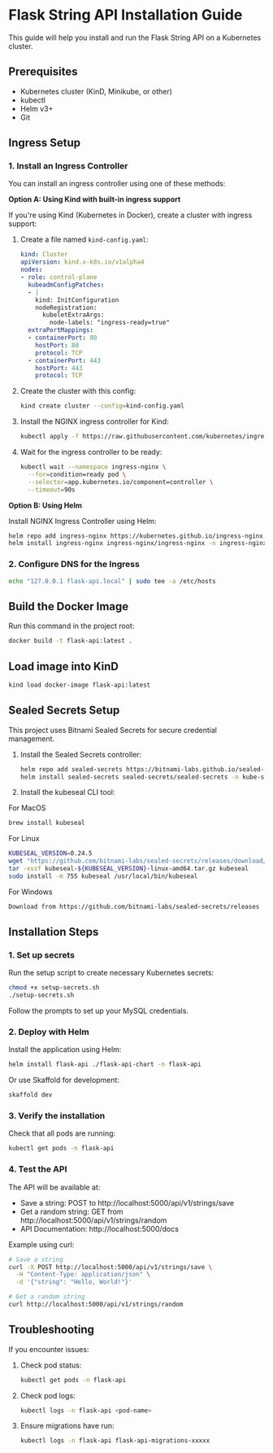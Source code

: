 # Flask String API Installation Guide

This guide will help you install and run the Flask String API on a Kubernetes
cluster.

## Prerequisites

- Kubernetes cluster (KinD, Minikube, or other)
- kubectl
- Helm v3+
- Git

## Ingress Setup

### 1. Install an Ingress Controller

You can install an ingress controller using one of these methods:

**Option A: Using Kind with built-in ingress support**

If you're using Kind (Kubernetes in Docker), create a cluster with ingress support:

1. Create a file named `kind-config.yaml`:
   ```yaml
   kind: Cluster
   apiVersion: kind.x-k8s.io/v1alpha4
   nodes:
   - role: control-plane
     kubeadmConfigPatches:
     - |
       kind: InitConfiguration
       nodeRegistration:
         kubeletExtraArgs:
           node-labels: "ingress-ready=true"
     extraPortMappings:
     - containerPort: 80
       hostPort: 80
       protocol: TCP
     - containerPort: 443
       hostPort: 443
       protocol: TCP
   ```

2. Create the cluster with this config:
   ```bash
   kind create cluster --config=kind-config.yaml
   ```

3. Install the NGINX ingress controller for Kind:
   ```bash
   kubectl apply -f https://raw.githubusercontent.com/kubernetes/ingress-nginx/main/deploy/static/provider/kind/deploy.yaml
   ```

4. Wait for the ingress controller to be ready:
   ```bash
   kubectl wait --namespace ingress-nginx \
     --for=condition=ready pod \
     --selector=app.kubernetes.io/component=controller \
     --timeout=90s
   ```

**Option B: Using Helm**

Install NGINX Ingress Controller using Helm:

```bash
helm repo add ingress-nginx https://kubernetes.github.io/ingress-nginx
helm install ingress-nginx ingress-nginx/ingress-nginx -n ingress-nginx --create-namespace
```

### 2. Configure DNS for the Ingress

```bash
echo "127.0.0.1 flask-api.local" | sudo tee -a /etc/hosts
```

## Build the Docker Image

Run this command in the project root:

```bash
docker build -t flask-api:latest .
```

## Load image into KinD

```bash
kind load docker-image flask-api:latest
```

## Sealed Secrets Setup

This project uses Bitnami Sealed Secrets for secure credential management.

1. Install the Sealed Secrets controller:
   ```bash
   helm repo add sealed-secrets https://bitnami-labs.github.io/sealed-secrets
   helm install sealed-secrets sealed-secrets/sealed-secrets -n kube-system

2. Install the kubeseal CLI tool:

For MacOS
```bash
brew install kubeseal
```

For Linux
```bash
KUBESEAL_VERSION=0.24.5
wget "https://github.com/bitnami-labs/sealed-secrets/releases/download/v${KUBESEAL_VERSION}/kubeseal-${KUBESEAL_VERSION}-linux-amd64.tar.gz"
tar -xvzf kubeseal-${KUBESEAL_VERSION}-linux-amd64.tar.gz kubeseal
sudo install -m 755 kubeseal /usr/local/bin/kubeseal
```

For Windows
```bash
Download from https://github.com/bitnami-labs/sealed-secrets/releases
```

## Installation Steps

### 1. Set up secrets

Run the setup script to create necessary Kubernetes secrets:

```bash
chmod +x setup-secrets.sh
./setup-secrets.sh
```

Follow the prompts to set up your MySQL credentials.

### 2. Deploy with Helm

Install the application using Helm:

```bash
helm install flask-api ./flask-api-chart -n flask-api
```

Or use Skaffold for development:

```bash
skaffold dev
```

### 3. Verify the installation

Check that all pods are running:

```bash
kubectl get pods -n flask-api
```

### 4. Test the API

The API will be available at:

- Save a string: POST to http://localhost:5000/api/v1/strings/save
- Get a random string: GET from http://localhost:5000/api/v1/strings/random
- API Documentation: http://localhost:5000/docs

Example using curl:

```bash
# Save a string
curl -X POST http://localhost:5000/api/v1/strings/save \
  -H "Content-Type: application/json" \
  -d '{"string": "Hello, World!"}'

# Get a random string
curl http://localhost:5000/api/v1/strings/random
```

## Troubleshooting

If you encounter issues:

1. Check pod status:
   ```bash
   kubectl get pods -n flask-api
   ```

2. Check pod logs:
   ```bash
   kubectl logs -n flask-api <pod-name>
   ```

3. Ensure migrations have run:
   ```bash
   kubectl logs -n flask-api flask-api-migrations-xxxxx
   ```
